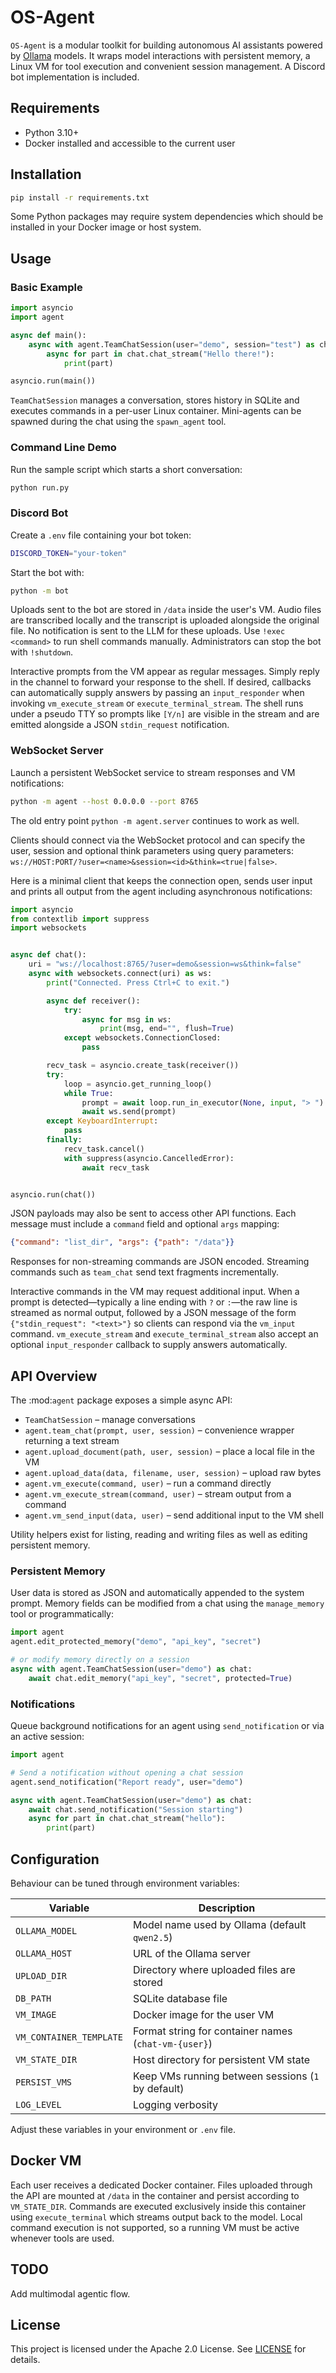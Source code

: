 # OS-Agent

`OS-Agent` is a modular toolkit for building autonomous AI assistants powered by [Ollama](https://ollama.com) models. It wraps model interactions with persistent memory, a Linux VM for tool execution and convenient session management. A Discord bot implementation is included.

## Requirements

- Python 3.10+
- Docker installed and accessible to the current user

## Installation

```bash
pip install -r requirements.txt
```

Some Python packages may require system dependencies which should be installed in your Docker image or host system.

## Usage

### Basic Example

```python
import asyncio
import agent

async def main():
    async with agent.TeamChatSession(user="demo", session="test") as chat:
        async for part in chat.chat_stream("Hello there!"):
            print(part)

asyncio.run(main())
```

`TeamChatSession` manages a conversation, stores history in SQLite and executes commands in a per-user Linux container. Mini-agents can be spawned during the chat using the `spawn_agent` tool.

### Command Line Demo

Run the sample script which starts a short conversation:

```bash
python run.py
```

### Discord Bot

Create a `.env` file containing your bot token:

```bash
DISCORD_TOKEN="your-token"
```

Start the bot with:

```bash
python -m bot
```

Uploads sent to the bot are stored in `/data` inside the user's VM. Audio files
are transcribed locally and the transcript is uploaded alongside the original
file. No notification is sent to the LLM for these uploads. Use `!exec <command>` to
run shell commands manually. Administrators can stop the bot with `!shutdown`.

Interactive prompts from the VM appear as regular messages. Simply reply in the
channel to forward your response to the shell. If desired, callbacks can
automatically supply answers by passing an ``input_responder`` when invoking
``vm_execute_stream`` or ``execute_terminal_stream``. The shell runs under a
pseudo TTY so prompts like ``[Y/n]`` are visible in the stream and are emitted
alongside a JSON ``stdin_request`` notification.

### WebSocket Server

Launch a persistent WebSocket service to stream responses and VM notifications:

```bash
python -m agent --host 0.0.0.0 --port 8765
```

The old entry point `python -m agent.server` continues to work as well.

Clients should connect via the WebSocket protocol and can specify the user,
session and optional think parameters using query parameters:
`ws://HOST:PORT/?user=<name>&session=<id>&think=<true|false>`.

Here is a minimal client that keeps the connection open, sends user input and
prints all output from the agent including asynchronous notifications:

```python
import asyncio
from contextlib import suppress
import websockets


async def chat():
    uri = "ws://localhost:8765/?user=demo&session=ws&think=false"
    async with websockets.connect(uri) as ws:
        print("Connected. Press Ctrl+C to exit.")

        async def receiver():
            try:
                async for msg in ws:
                    print(msg, end="", flush=True)
            except websockets.ConnectionClosed:
                pass

        recv_task = asyncio.create_task(receiver())
        try:
            loop = asyncio.get_running_loop()
            while True:
                prompt = await loop.run_in_executor(None, input, "> ")
                await ws.send(prompt)
        except KeyboardInterrupt:
            pass
        finally:
            recv_task.cancel()
            with suppress(asyncio.CancelledError):
                await recv_task


asyncio.run(chat())
```


JSON payloads may also be sent to access other API functions. Each message must
include a ``command`` field and optional ``args`` mapping:

```json
{"command": "list_dir", "args": {"path": "/data"}}
```

Responses for non-streaming commands are JSON encoded. Streaming commands such
as ``team_chat`` send text fragments incrementally.

Interactive commands in the VM may request additional input. When a prompt is
detected—typically a line ending with ``?`` or ``:``—the raw line is streamed as
normal output, followed by a JSON message of the form
``{"stdin_request": "<text>"}`` so clients can respond via the ``vm_input``
command. ``vm_execute_stream`` and ``execute_terminal_stream`` also accept an
optional ``input_responder`` callback to supply answers automatically.



## API Overview

The :mod:`agent` package exposes a simple async API:

- `TeamChatSession` – manage conversations
- `agent.team_chat(prompt, user, session)` – convenience wrapper returning a text stream
- `agent.upload_document(path, user, session)` – place a local file in the VM
- `agent.upload_data(data, filename, user, session)` – upload raw bytes
- `agent.vm_execute(command, user)` – run a command directly
- `agent.vm_execute_stream(command, user)` – stream output from a command
- `agent.vm_send_input(data, user)` – send additional input to the VM shell

Utility helpers exist for listing, reading and writing files as well as editing persistent memory.

### Persistent Memory

User data is stored as JSON and automatically appended to the system prompt.
Memory fields can be modified from a chat using the `manage_memory` tool or programmatically:

```python
import agent
agent.edit_protected_memory("demo", "api_key", "secret")

# or modify memory directly on a session
async with agent.TeamChatSession(user="demo") as chat:
    await chat.edit_memory("api_key", "secret", protected=True)
```

### Notifications

Queue background notifications for an agent using ``send_notification`` or via
an active session:

```python
import agent

# Send a notification without opening a chat session
agent.send_notification("Report ready", user="demo")

async with agent.TeamChatSession(user="demo") as chat:
    await chat.send_notification("Session starting")
    async for part in chat.chat_stream("hello"):
        print(part)
```

## Configuration

Behaviour can be tuned through environment variables:

| Variable | Description |
| --- | --- |
| `OLLAMA_MODEL` | Model name used by Ollama (default `qwen2.5`) |
| `OLLAMA_HOST` | URL of the Ollama server |
| `UPLOAD_DIR` | Directory where uploaded files are stored |
| `DB_PATH` | SQLite database file |
| `VM_IMAGE` | Docker image for the user VM |
| `VM_CONTAINER_TEMPLATE` | Format string for container names (`chat-vm-{user}`) |
| `VM_STATE_DIR` | Host directory for persistent VM state |
| `PERSIST_VMS` | Keep VMs running between sessions (`1` by default) |
| `LOG_LEVEL` | Logging verbosity |

Adjust these variables in your environment or `.env` file.

## Docker VM

Each user receives a dedicated Docker container. Files uploaded through the API are mounted at `/data` in the container and persist according to `VM_STATE_DIR`. Commands are executed exclusively inside this container using `execute_terminal` which streams output back to the model. Local command execution is not supported, so a running VM must be active whenever tools are used.


## TODO

Add multimodal agentic flow.

## License

This project is licensed under the Apache 2.0 License. See [LICENSE](LICENSE) for details.
